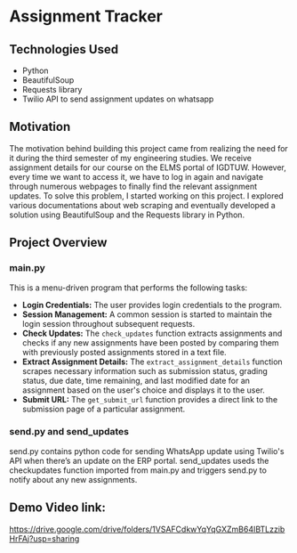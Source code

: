 # Assignment Tracker

## Technologies Used
- Python
- BeautifulSoup
- Requests library
- Twilio API to send assignment updates on whatsapp

## Motivation
The motivation behind building this project came from realizing the need for it during the third semester of my engineering studies. We receive assignment details for our course on the ELMS portal of IGDTUW. However, every time we want to access it, we have to log in again and navigate through numerous webpages to finally find the relevant assignment updates. To solve this problem, I started working on this project. I explored various documentations about web scraping and eventually developed a solution using BeautifulSoup and the Requests library in Python.


## Project Overview
### main.py
This is a menu-driven program that performs the following tasks:
- **Login Credentials:** The user provides login credentials to the program.
- **Session Management:** A common session is started to maintain the login session throughout subsequent requests.
- **Check Updates:** The `check_updates` function extracts assignments and checks if any new assignments have been posted by comparing them with previously posted assignments stored in a text file.
- **Extract Assignment Details:** The `extract_assignment_details` function scrapes necessary information such as submission status, grading status, due date, time remaining, and last modified date for an assignment based on the user's choice and displays it to the user.
- **Submit URL:** The `get_submit_url` function provides a direct link to the submission page of a particular assignment.

### send.py and send_updates
send.py contains python code for sending WhatsApp update using Twilio's API when there’s an update on the ERP portal.
send_updates useds the checkupdates function imported from main.py and triggers send.py to notify about any new assignments.

## Demo Video link:
https://drive.google.com/drive/folders/1VSAFCdkwYqYqGXZmB64IBTLzzibHrFAj?usp=sharing
